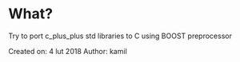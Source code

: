 # What?

Try to port c_plus_plus std libraries to C using BOOST preprocessor

 Created on: 4 lut 2018
     Author: kamil

     